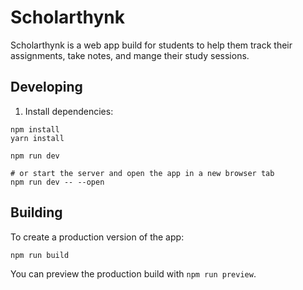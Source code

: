 # Scholarthynk

Scholarthynk is a web app build for students to help them track their assignments, take notes, and mange their study sessions.

## Developing

1. Install dependencies: 
```
npm install
yarn install
```

```
npm run dev

# or start the server and open the app in a new browser tab
npm run dev -- --open
```

## Building

To create a production version of the app:

```bash
npm run build
```

You can preview the production build with `npm run preview`.
